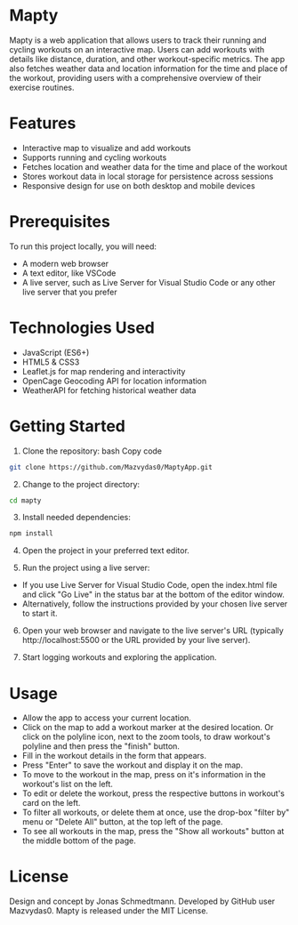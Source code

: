 # Mapty

Mapty is a web application that allows users to track their running and cycling workouts on an interactive map. Users can add workouts with details like distance, duration, and other workout-specific metrics. The app also fetches weather data and location information for the time and place of the workout, providing users with a comprehensive overview of their exercise routines.

# Features
- Interactive map to visualize and add workouts
- Supports running and cycling workouts
- Fetches location and weather data for the time and place of the workout
- Stores workout data in local storage for persistence across sessions
- Responsive design for use on both desktop and mobile devices

# Prerequisites
To run this project locally, you will need:
- A modern web browser
- A text editor, like VSCode
- A live server, such as Live Server for Visual Studio Code or any other live server that you prefer

# Technologies Used
- JavaScript (ES6+)
- HTML5 & CSS3
- Leaflet.js for map rendering and interactivity
- OpenCage Geocoding API for location information
- WeatherAPI for fetching historical weather data
# Getting Started
1. Clone the repository:
bash
Copy code
```bash
git clone https://github.com/Mazvydas0/MaptyApp.git
```
2. Change to the project directory:
```bash
cd mapty
```

3. Install needed dependencies:
```bash
npm install
```

4. Open the project in your preferred text editor.

5. Run the project using a live server:
- If you use Live Server for Visual Studio Code, open the index.html file and click "Go Live" in the status bar at the bottom of the editor window.
- Alternatively, follow the instructions provided by your chosen live server to start it.

6. Open your web browser and navigate to the live server's URL (typically http://localhost:5500 or the URL provided by your live server).

7. Start logging workouts and exploring the application.

# Usage
- Allow the app to access your current location.
- Click on the map to add a workout marker at the desired location. Or click on the polyline icon, next to the zoom tools, to draw workout's polyline and then press the "finish" button.
- Fill in the workout details in the form that appears.
- Press "Enter" to save the workout and display it on the map.
- To move to the workout in the map, press on it's information in the workout's list on the left.
- To edit or delete the workout, press the respective buttons in workout's card on the left.
- To filter all workouts, or delete them at once, use the drop-box "filter by" menu or "Delete All" button, at the top left of the page.
- To see all workouts in the map, press the "Show all workouts" button at the middle bottom of the page.

# License
Design and concept by Jonas Schmedtmann. Developed by GitHub user Mazvydas0.
Mapty is released under the MIT License.
